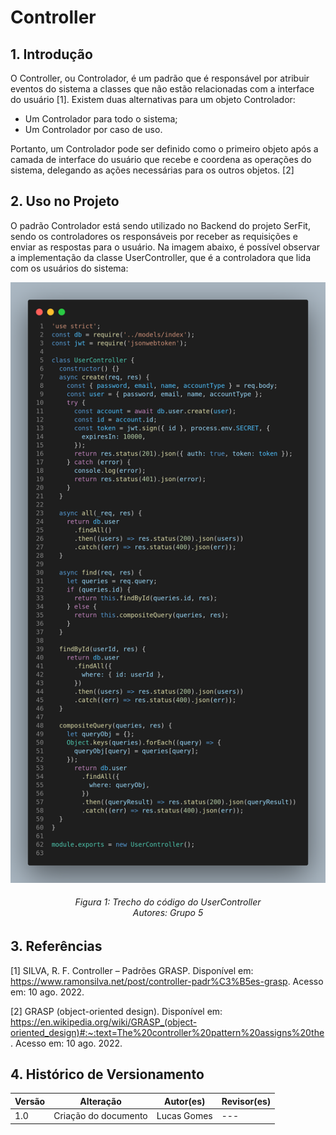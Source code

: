 # Controller

## 1. Introdução

O Controller, ou Controlador, é um padrão que é responsável por atribuir eventos do sistema a classes que não estão relacionadas com a interface do usuário [1]. Existem duas alternativas para um objeto Controlador: 
* Um Controlador para todo o sistema;
* Um Controlador por caso de uso.

Portanto, um Controlador pode ser definido como o primeiro objeto após a camada de interface do usuário que recebe e coordena as operações do sistema, delegando as ações necessárias para os outros objetos. [2]

## 2. Uso no Projeto

O padrão Controlador está sendo utilizado no Backend do projeto SerFit, sendo os controladores os responsáveis por receber as requisições e enviar as respostas para o usuário.
Na imagem abaixo, é possível observar a implementação da classe UserController, que é a controladora que lida com os usuários do sistema: </br>


![alt text](../../assets/controller/codigoController.png ':size=800')
<h6 align = "center">Figura 1: Trecho do código do UserController </br> Autores: Grupo 5 </h6>

## 3. Referências

[1] SILVA, R. F. Controller – Padrões GRASP. Disponível em: <https://www.ramonsilva.net/post/controller-padr%C3%B5es-grasp>. Acesso em: 10 ago. 2022.

‌[2] GRASP (object-oriented design). Disponível em: <https://en.wikipedia.org/wiki/GRASP_(object-oriented_design)#:~:text=The%20controller%20pattern%20assigns%20the>. Acesso em: 10 ago. 2022.

## 4. Histórico de Versionamento


| Versão | Alteração                        | Autor(es)    | Revisor(es) |
| ------ | -------------------------------- | ------------ | ----------- |
| 1.0    | Criação do documento             | Lucas Gomes | ---         |
